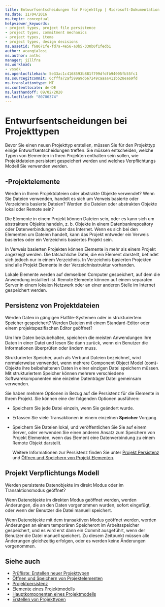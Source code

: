 ```yaml
---
title: Entwurfsentscheidungen für Projekttyp | Microsoft-Dokumentation
ms.date: 11/04/2016
ms.topic: conceptual
helpviewer_keywords:
- project types, project file persistence
- project types, commitment mechanics
- project types, items
- project types, design decisions
ms.assetid: f68671fe-fd7a-4e56-a0b5-330b0f1fedb1
author: acangialosi
ms.author: anthc
manager: jillfra
ms.workload:
- vssdk
ms.openlocfilehash: 5e33ac1c4168593b881f799dfdfb94005fb55fc1
ms.sourcegitcommit: 6cfffa72af599a9d667249caaaa411bb28ea69fd
ms.translationtype: MT
ms.contentlocale: de-DE
ms.lasthandoff: 09/02/2020
ms.locfileid: "80706374"
---
```

# <a name="project-type-design-decisions"></a>Entwurfsentscheidungen bei Projekttypen
Bevor Sie einen neuen Projekttyp erstellen, müssen Sie für den Projekttyp einige Entwurfsentscheidungen treffen. Sie müssen entscheiden, welche Typen von Elementen in Ihren Projekten enthalten sein sollen, wie Projektdateien persistent gespeichert werden und welches Verpflichtungs Modell Sie verwenden werden.

## <a name="project-items"></a>-Projektelemente
 Werden in Ihrem Projektdateien oder abstrakte Objekte verwendet? Wenn Sie Dateien verwenden, handelt es sich um Verweis basierte oder Verzeichnis basierte Dateien? Werden die Dateien oder abstrakten Objekte lokal oder Remote sein?

 Die Elemente in einem Projekt können Dateien sein, oder es kann sich um abstraktere Objekte handeln, z. b. Objekte in einem Datenbankrepository oder Datenverbindungen über das Internet. Wenn es sich bei den Elementen um Dateien handelt, kann das Projekt entweder ein Verweis basiertes oder ein Verzeichnis basiertes Projekt sein.

 In Verweis basierten Projekten können Elemente in mehr als einem Projekt angezeigt werden. Die tatsächliche Datei, die ein Element darstellt, befindet sich jedoch nur in einem Verzeichnis. In Verzeichnis basierten Projekten sind alle Projekt Elemente in der Verzeichnisstruktur vorhanden.

 Lokale Elemente werden auf demselben Computer gespeichert, auf dem die Anwendung installiert ist. Remote Elemente können auf einem separaten Server in einem lokalen Netzwerk oder an einer anderen Stelle im Internet gespeichert werden.

## <a name="project-file-persistence"></a>Persistenz von Projektdateien
 Werden Daten in gängigen Flatfile-Systemen oder in strukturiertem Speicher gespeichert? Werden Dateien mit einem Standard-Editor oder einem projektspezifischen Editor geöffnet?

 Um Ihre Daten beizubehalten, speichern die meisten Anwendungen Ihre Daten in einer Datei und lesen Sie dann zurück, wenn ein Benutzer die Informationen überprüfen oder ändern muss.

 Strukturierter Speicher, auch als Verbund Dateien bezeichnet, wird normalerweise verwendet, wenn mehrere Component Object Model (com)-Objekte ihre beibehaltenen Daten in einer einzigen Datei speichern müssen. Mit strukturiertem Speicher können mehrere verschiedene Softwarekomponenten eine einzelne Datenträger Datei gemeinsam verwenden.

 Sie haben mehrere Optionen in Bezug auf die Persistenz für die Elemente in Ihrem Projekt. Sie können eine der folgenden Optionen ausführen:

- Speichern Sie jede Datei einzeln, wenn Sie geändert wurde.

- Erfassen Sie viele Transaktionen in einem einzelnen **Speicher** Vorgang.

- Speichern Sie Dateien lokal, und veröffentlichen Sie Sie auf einem Server, oder verwenden Sie einen anderen Ansatz zum Speichern von Projekt Elementen, wenn das Element eine Datenverbindung zu einem Remote Objekt darstellt.

  Weitere Informationen zur Persistenz finden Sie unter [Projekt Persistenz](../../extensibility/internals/project-persistence.md) und [Öffnen und Speichern von Projekt Elementen](../../extensibility/internals/opening-and-saving-project-items.md).

## <a name="project-commitment-model"></a>Projekt Verpflichtungs Modell
 Werden persistente Datenobjekte im direkt Modus oder im Transaktionsmodus geöffnet?

 Wenn Datenobjekte im direkten Modus geöffnet werden, werden Änderungen, die an den Daten vorgenommen wurden, sofort eingefügt, oder wenn der Benutzer die Datei manuell speichert.

 Wenn Datenobjekte mit dem transaktiven Modus geöffnet werden, werden Änderungen an einem temporären Speicherort im Arbeitsspeicher gespeichert, und es wird erst dann ein Commit ausgeführt, wenn der Benutzer die Datei manuell speichert. Zu diesem Zeitpunkt müssen alle Änderungen gleichzeitig erfolgen, oder es werden keine Änderungen vorgenommen.

## <a name="see-also"></a>Siehe auch
- [Prüfliste: Erstellen neuer Projekttypen](../../extensibility/internals/checklist-creating-new-project-types.md)
- [Öffnen und Speichern von Projektelementen](../../extensibility/internals/opening-and-saving-project-items.md)
- [Projektpersistenz](../../extensibility/internals/project-persistence.md)
- [Elemente eines Projektmodells](../../extensibility/internals/elements-of-a-project-model.md)
- [Hauptkomponenten eines Projektmodells](../../extensibility/internals/project-model-core-components.md)
- [Erstellen von Projekttypen](../../extensibility/internals/creating-project-types.md)
